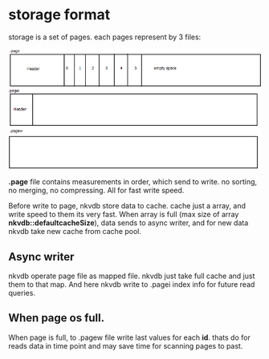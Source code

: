 # storage format
storage is a set of pages. each pages represent by 3 files:

![page](images/nkvdb_format.png) 

**.page** file contains measurements in order, which send to write. no sorting, no merging, no compressing.
All for fast write speed.

Before write to page, nkvdb store data to cache. cache just a array, and write speed to them its very fast.
When array is full (max size of array **nkvdb::defaultcacheSize**), 
data sends to async writer, 
and for new data nkvdb take new cache from cache pool.

## Async writer

nkvdb operate page file as mapped file. nkvdb just take full cache and just them to that map.
And here nkvdb write to .pagei index info for future read queries.

## When page os full.
When page is full, to .pagew file write last values for each **id**. thats do for reads data in time point and may save time for scanning pages to past.